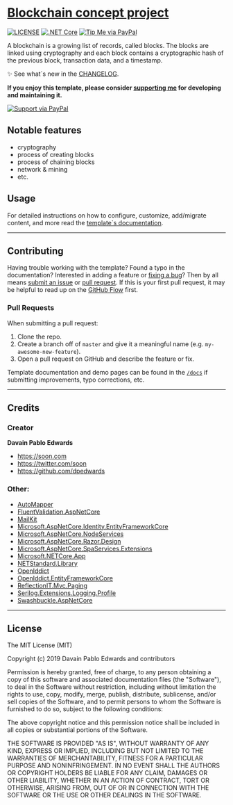 # [Blockchain concept project](https://dpedwards.github.io/dotnet-core-blockchain/)

[![LICENSE](https://img.shields.io/badge/license-MIT-lightgrey.svg)](https://raw.githubusercontent.com/dpedwards/dotnet-core-blockchain/master/LICENSE)
[![.NET Core](https://img.shields.io/badge/dotnet%20core-%3E%3D%202.2-blue.svg)](https://dotnet.microsoft.com/download)
[![Tip Me via PayPal](https://img.shields.io/badge/PayPal-tip%20me-green.svg?logo=paypal)](https://www.paypal.me/dare2101)

A blockchain is a growing list of records, called blocks. The blocks are linked using cryptography and each block contains a cryptographic hash of the previous block, transaction data, and a timestamp. 

:sparkles: See what`s new in the [CHANGELOG](CHANGELOG.md).

**If you enjoy this template, please consider [supporting me](https://www.paypal.me/dare2101) for developing and maintaining it.**

[![Support via PayPal](https://cdn.rawgit.com/twolfson/paypal-github-button/1.0.0/dist/button.svg)](https://www.paypal.me/dare2101)


## Notable features

- cryptography 
- process of creating blocks
- process of chaining blocks 
- network & mining
- etc.


## Usage

For detailed instructions on how to configure, customize, add/migrate content, and more read the [template`s documentation](https://dpedwards.github.io/dotnet-core-blockchain/docs/quick-start-guide/).

---

## Contributing

Having trouble working with the template? Found a typo in the documentation? Interested in adding a feature or [fixing a bug](https://github.com/dpedwards/dotnet-core-blockchain/issues)? Then by all means [submit an issue](https://github.com/dpedwards/dotnet-core-blockchain/issues/new) or [pull request](https://help.github.com/articles/using-pull-requests/). If this is your first pull request, it may be helpful to read up on the [GitHub Flow](https://guides.github.com/introduction/flow/) first.

### Pull Requests

When submitting a pull request:

1. Clone the repo.
2. Create a branch off of `master` and give it a meaningful name (e.g. `my-awesome-new-feature`).
3. Open a pull request on GitHub and describe the feature or fix.

Template documentation and demo pages can be found in the [`/docs`](docs) if submitting improvements, typo corrections, etc.

---

## Credits

### Creator

**Davain Pablo Edwards**

- <https://soon.com>
- <https://twitter.com/soon>
- <https://github.com/dpedwards>


### Other:

- [AutoMapper](http://automapper.org/)
- [FluentValidation.AspNetCore](https://fluentvalidation.net/)
- [MailKit](http://www.mimekit.net/)
- [Microsoft.AspNetCore.Identity.EntityFrameworkCore](https://www.asp.net/)
- [Microsoft.AspNetCore.NodeServices](https://www.asp.net/)
- [Microsoft.AspNetCore.Razor.Design](https://www.asp.net/)
- [Microsoft.AspNetCore.SpaServices.Extensions](https://www.asp.net/)
- [Microsoft.NETCore.App](https://dotnet.microsoft.com/)
- [NETStandard.Library](https://dotnet.microsoft.com/)
- [OpenIddict](https://github.com/openiddict/openiddict-core)
- [OpenIddict.EntityFrameworkCore](https://github.com/openiddict/openiddict-core)
- [ReflectionIT.Mvc.Paging](https://github.com/sonnemaf/ReflectionIT.Mvc.Paging)
- [Serilog.Extensions.Logging.Profile]()
- [Swashbuckle.AspNetCore](https://github.com/domaindrivendev/Swashbuckle.AspNetCore)

---

## License

The MIT License (MIT)

Copyright (c) 2019 Davain Pablo Edwards and contributors

Permission is hereby granted, free of charge, to any person obtaining a copy
of this software and associated documentation files (the "Software"), to deal
in the Software without restriction, including without limitation the rights
to use, copy, modify, merge, publish, distribute, sublicense, and/or sell
copies of the Software, and to permit persons to whom the Software is
furnished to do so, subject to the following conditions:

The above copyright notice and this permission notice shall be included in all
copies or substantial portions of the Software.

THE SOFTWARE IS PROVIDED "AS IS", WITHOUT WARRANTY OF ANY KIND, EXPRESS OR
IMPLIED, INCLUDING BUT NOT LIMITED TO THE WARRANTIES OF MERCHANTABILITY,
FITNESS FOR A PARTICULAR PURPOSE AND NONINFRINGEMENT. IN NO EVENT SHALL THE
AUTHORS OR COPYRIGHT HOLDERS BE LIABLE FOR ANY CLAIM, DAMAGES OR OTHER
LIABILITY, WHETHER IN AN ACTION OF CONTRACT, TORT OR OTHERWISE, ARISING FROM,
OUT OF OR IN CONNECTION WITH THE SOFTWARE OR THE USE OR OTHER DEALINGS IN THE
SOFTWARE.


